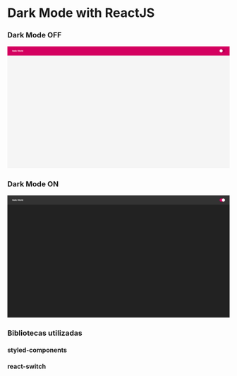 
# Dark Mode with ReactJS

### Dark Mode OFF

![Dark Mode OFF](https://github.com/dumoresco/simple-dark-mode/blob/master/DarkModeOFF.png)

### Dark Mode ON

![Dark Mode ON](https://github.com/dumoresco/simple-dark-mode/blob/master/DarkModeON.png)

### Bibliotecas utilizadas
#### styled-components
#### react-switch
